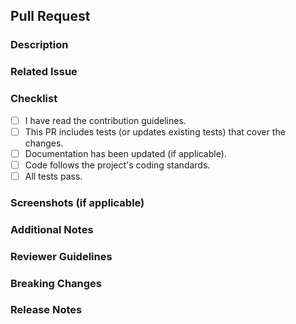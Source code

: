 ## Pull Request

### Description

<!-- Describe the purpose of this pull request and the changes made. -->

### Related Issue

<!-- If this PR is related to any GitHub issue, mention it here using the syntax: "Closes #issue_number" or "Fixes #issue_number" -->

### Checklist

<!-- Put an "x" in the boxes that apply. You can do this by typing [x]. -->

- [ ] I have read the contribution guidelines.
- [ ] This PR includes tests (or updates existing tests) that cover the changes.
- [ ] Documentation has been updated (if applicable).
- [ ] Code follows the project's coding standards.
- [ ] All tests pass.

### Screenshots (if applicable)

<!-- Include screenshots or animated GIFs if your changes affect the UI. -->

### Additional Notes

<!-- Add any additional information that may be relevant to reviewers. -->

### Reviewer Guidelines

<!-- Provide guidance for the reviewer on how to test your changes or anything specific they should focus on during the review. -->

### Breaking Changes

<!-- If there are breaking changes, describe them here and provide justification. -->

### Release Notes

<!-- If applicable, add any notes that should be included in the project's release documentation. -->
